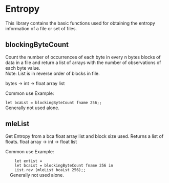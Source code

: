 <h1>Entropy</h1>

<p>
This library contains the basic functions used for obtaining the entropy information of a file or set of files.
</p>

<h2>blockingByteCount</h2>
<p>
  Count the number of occurrences of each byte in every n bytes blocks of data in a file 
  and return a list of arrays with the number of observations of each byte value.<br>
  Note: List is in reverse order of blocks in file.
</p>
<p>bytes -> int -> float array list</p>
<p>
Common use Example:<br>
<code>
let bcaLst = blockingByteCount fname 256;;
</code>
Generally not used alone.
</p>

<h2>mleList</h2>
<p>
  Get Entropy from a bca float array list and block size used.
  Returns a list of floats.
  float array -> int -> float list
</p>
<p>
  Common use Example:<br>
  <code>
    let entLst =
    let bcaLst = blockingByteCount fname 256 in
    List.rev (mleList bcaLst 256);;
  </code>
  Generally not used alone.
</p>

